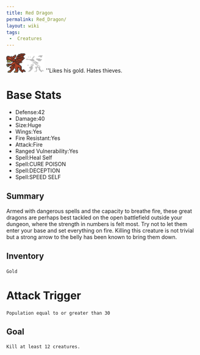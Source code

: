 ```yaml
---
title: Red Dragon
permalink: Red_Dragon/
layout: wiki
tags:
 -  Creatures
---
```


<img src="red_dragon.png" title="fig:red_dragon.png" alt="red_dragon.png" width="100" />
''Likes his gold. Hates thieves.

Base Stats
==========

-   Defense:42
-   Damage:40
-   Size:Huge
-   Wings:Yes
-   Fire Resistant:Yes
-   Attack:Fire
-   Ranged Vulnerability:Yes
-   Spell:Heal Self
-   Spell:CURE POISON
-   Spell:DECEPTION
-   Spell:SPEED SELF

Summary
-------

Armed with dangerous spells and the capacity to breathe fire, these
great dragons are perhaps best tackled on the open battlefield outside
your dungeon, where the strength in numbers is felt most. Try not to let
them enter your base and set everything on fire. Killing this creature
is not trivial but a strong arrow to the belly has been known to bring
them down.

Inventory
---------

`Gold`

Attack Trigger
==============

`Population equal to or greater than 30`

Goal
----

`Kill at least 12 creatures.`
